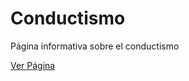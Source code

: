 # Conductismo
Página informativa sobre el conductismo

[Ver Página](https://arnyworld.github.io/Conductismo/)

